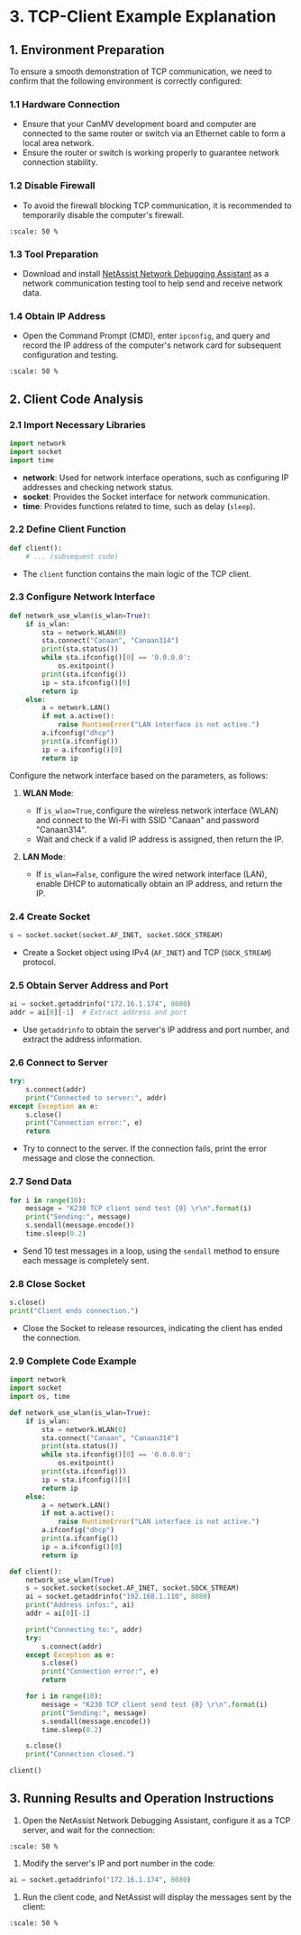 # 3. TCP-Client Example Explanation

## 1. Environment Preparation

To ensure a smooth demonstration of TCP communication, we need to confirm that the following environment is correctly configured:

### 1.1 Hardware Connection

- Ensure that your CanMV development board and computer are connected to the same router or switch via an Ethernet cable to form a local area network.
- Ensure the router or switch is working properly to guarantee network connection stability.

### 1.2 Disable Firewall

- To avoid the firewall blocking TCP communication, it is recommended to temporarily disable the computer's firewall.

```{image} ../images/network/image-20240722145319713.png
:scale: 50 %
```

### 1.3 Tool Preparation

- Download and install [NetAssist Network Debugging Assistant](https://www.cmsoft.cn/resource/102.html) as a network communication testing tool to help send and receive network data.

### 1.4 Obtain IP Address

- Open the Command Prompt (CMD), enter `ipconfig`, and query and record the IP address of the computer's network card for subsequent configuration and testing.

```{image} ../images/network/image-20240722145500693.png
:scale: 50 %
```

## 2. Client Code Analysis

### 2.1 Import Necessary Libraries

```python
import network  
import socket  
import time
```

- **network**: Used for network interface operations, such as configuring IP addresses and checking network status.
- **socket**: Provides the Socket interface for network communication.
- **time**: Provides functions related to time, such as delay (`sleep`).

### 2.2 Define Client Function

```python
def client():  
    # ... (subsequent code)
```

- The `client` function contains the main logic of the TCP client.

### 2.3 Configure Network Interface

```python
def network_use_wlan(is_wlan=True):
    if is_wlan:
        sta = network.WLAN(0)
        sta.connect("Canaan", "Canaan314")
        print(sta.status())
        while sta.ifconfig()[0] == '0.0.0.0':
            os.exitpoint()
        print(sta.ifconfig())
        ip = sta.ifconfig()[0]
        return ip
    else:
        a = network.LAN()
        if not a.active():
            raise RuntimeError("LAN interface is not active.")
        a.ifconfig("dhcp")
        print(a.ifconfig())
        ip = a.ifconfig()[0]
        return ip
```

Configure the network interface based on the parameters, as follows:

1. **WLAN Mode**:
   - If `is_wlan=True`, configure the wireless network interface (WLAN) and connect to the Wi-Fi with SSID "Canaan" and password "Canaan314".
   - Wait and check if a valid IP address is assigned, then return the IP.

1. **LAN Mode**:
   - If `is_wlan=False`, configure the wired network interface (LAN), enable DHCP to automatically obtain an IP address, and return the IP.

### 2.4 Create Socket

```python
s = socket.socket(socket.AF_INET, socket.SOCK_STREAM)
```

- Create a Socket object using IPv4 (`AF_INET`) and TCP (`SOCK_STREAM`) protocol.

### 2.5 Obtain Server Address and Port

```python
ai = socket.getaddrinfo("172.16.1.174", 8080)  
addr = ai[0][-1]  # Extract address and port
```

- Use `getaddrinfo` to obtain the server's IP address and port number, and extract the address information.

### 2.6 Connect to Server

```python
try:  
    s.connect(addr)  
    print("Connected to server:", addr)  
except Exception as e:  
    s.close()  
    print("Connection error:", e)  
    return
```

- Try to connect to the server. If the connection fails, print the error message and close the connection.

### 2.7 Send Data

```python
for i in range(10):  
    message = "K230 TCP client send test {0} \r\n".format(i)  
    print("Sending:", message)  
    s.sendall(message.encode())  
    time.sleep(0.2)
```

- Send 10 test messages in a loop, using the `sendall` method to ensure each message is completely sent.

### 2.8 Close Socket

```python
s.close()  
print("Client ends connection.")
```

- Close the Socket to release resources, indicating the client has ended the connection.

### 2.9 Complete Code Example

```python
import network
import socket
import os, time

def network_use_wlan(is_wlan=True):
    if is_wlan:
        sta = network.WLAN(0)
        sta.connect("Canaan", "Canaan314")
        print(sta.status())
        while sta.ifconfig()[0] == '0.0.0.0':
            os.exitpoint()
        print(sta.ifconfig())
        ip = sta.ifconfig()[0]
        return ip
    else:
        a = network.LAN()
        if not a.active():
            raise RuntimeError("LAN interface is not active.")
        a.ifconfig("dhcp")
        print(a.ifconfig())
        ip = a.ifconfig()[0]
        return ip

def client():
    network_use_wlan(True)
    s = socket.socket(socket.AF_INET, socket.SOCK_STREAM)
    ai = socket.getaddrinfo("192.168.1.110", 8080)
    print("Address infos:", ai)
    addr = ai[0][-1]

    print("Connecting to:", addr)
    try:
        s.connect(addr)
    except Exception as e:
        s.close()
        print("Connection error:", e)
        return

    for i in range(10):
        message = "K230 TCP client send test {0} \r\n".format(i)
        print("Sending:", message)
        s.sendall(message.encode())
        time.sleep(0.2)

    s.close()
    print("Connection closed.")

client()
```

## 3. Running Results and Operation Instructions

1. Open the NetAssist Network Debugging Assistant, configure it as a TCP server, and wait for the connection:

```{image} ../images/network/image-20240722152102440.png
:scale: 50 %
```

1. Modify the server's IP and port number in the code:

```python
ai = socket.getaddrinfo("172.16.1.174", 8080)
```

1. Run the client code, and NetAssist will display the messages sent by the client:

```{image} ../images/network/image-20240722151843380.png
:scale: 50 %
```
